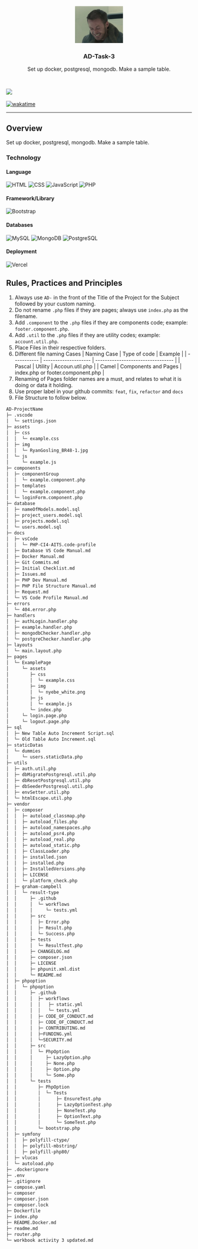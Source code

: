 <a name="readme-top">

<br/>

<br />
<div align="center">
  <a href="https://github.com/LLen-G">
    <img src="./assets/img/RyanGosling_BR48-1.jpg" alt="Nyebe" width="130" height="100">
  </a>
  <h3 align="center">AD-Task-3</h3>
</div>
<div align="center">
<p>   Set up docker, postgresql, mongodb. Make a sample table.
</div>

<br />

<!-- TODO: Change the zyx-0314 into your github username  -->
<!-- TODO: Change the WD-Template-Project into the same name of your folder -->

![](https://visit-counter.vercel.app/counter.png?page=LLen-G/AD-Task-3)

[![wakatime](https://wakatime.com/badge/user/018ee6e3-e62d-4b82-b389-125233d22d65/project/49fcd959-0596-4bfa-8eb8-6becd5b3929a.svg)](https://wakatime.com/badge/user/018ee6e3-e62d-4b82-b389-125233d22d65/project/49fcd959-0596-4bfa-8eb8-6becd5b3929a)
<br />

---

## Overview

<!-- TODO: To be changed -->
<!-- The following are just sample -->

Set up docker, postgresql, mongodb. Make a sample table.

### Technology

<!-- TODO: List of Technology Used -->

#### Language

![HTML](https://img.shields.io/badge/HTML-E34F26?style=for-the-badge&logo=html5&logoColor=white)
![CSS](https://img.shields.io/badge/CSS-1572B6?style=for-the-badge&logo=css3&logoColor=white)
![JavaScript](https://img.shields.io/badge/JavaScript-F7DF1E?style=for-the-badge&logo=javascript&logoColor=white)
![PHP](https://img.shields.io/badge/PHP-777BB4?style=for-the-badge&logo=php&logoColor=white)

#### Framework/Library

![Bootstrap](https://img.shields.io/badge/Bootstrap-7952B3?style=for-the-badge&logo=bootstrap&logoColor=white)

#### Databases

![MySQL](https://img.shields.io/badge/MySQL-00758F?style=for-the-badge&logo=mysql&logoColor=white)
![MongoDB](https://img.shields.io/badge/MongoDB-47A248?style=for-the-badge&logo=mongodb&logoColor=white)
![PostgreSQL](https://img.shields.io/badge/PostgreSQL-336791?style=for-the-badge&logo=postgresql&logoColor=white)

#### Deployment

![Vercel](https://img.shields.io/badge/Vercel-000000?style=for-the-badge&logo=vercel&logoColor=white)

## Rules, Practices and Principles

<!-- Do not Change this -->

1. Always use `AD-` in the front of the Title of the Project for the Subject followed by your custom naming.
2. Do not rename `.php` files if they are pages; always use `index.php` as the filename.
3. Add `.component` to the `.php` files if they are components code; example: `footer.component.php`.
4. Add `.util` to the `.php` files if they are utility codes; example: `account.util.php`.
5. Place Files in their respective folders.
6. Different file naming Cases
   | Naming Case | Type of code | Example |
   | ----------- | -------------------- | --------------------------------- |
   | Pascal | Utility | Accoun.util.php |
   | Camel | Components and Pages | index.php or footer.component.php |
7. Renaming of Pages folder names are a must, and relates to what it is doing or data it holding.
8. Use proper label in your github commits: `feat`, `fix`, `refactor` and `docs`
9. File Structure to follow below.

```
AD-ProjectName
├─ .vscode
│  └─ settings.json
├─ assets
│  ├─ css
│  │  └─ example.css
│  ├─ img
│  │  └─ RyanGosling_BR48-1.jpg
│  └─ js
│     └─ example.js
├─ components
│  ├─ componentGroup
│  │  └─ example.component.php
│  ├─ templates
│  │  └─ example.component.php
│  └─ loginForm.component.php
├─ database
│  ├─ nameOfModels.model.sql
│  ├─ project_users.model.sql
│  ├─ projects.model.sql
│  └─ users.model.sql
├─ docs
│  ├─ vsCode
│  │  └─ PHP-CI4-AITS.code-profile
│  ├─ Database VS Code Manual.md
│  ├─ Docker Manual.md
│  ├─ Git Commits.md
│  ├─ Initial Checklist.md
│  ├─ Issues.md
│  ├─ PHP Dev Manual.md
│  ├─ PHP File Structure Manual.md
│  ├─ Request.md
│  └─ VS Code Profile Manual.md
├─ errors
│  └─ 404.error.php
├─ handlers
│  ├─ authLogin.handler.php
│  ├─ example.handler.php
│  ├─ mongodbChecker.handler.php
│  └─ postgreChecker.handler.php
├─ layouts
│  └─ main.layout.php
├─ pages
│  └─ ExamplePage
│     └─ assets
│        ├─ css
│        │  └─ example.css
│        ├─ img
│        │  └─ nyebe_white.png
│        ├─ js
│        │  └─ example.js
│        └─ index.php
│     └─ login.page.php
│     └─ logout.page.php
├─ sql
│  ├─ New Table Auto Increment Script.sql
│  └─ Old Table Auto Increment.sql
├─ staticDatas
│  └─ dummies
│     └─ users.staticData.php
├─ utils
│  ├─ auth.util.php
│  ├─ dbMigratePostgresql.util.php
│  ├─ dbResetPostgresql.util.php
│  ├─ dbSeederPostgresql.util.php
│  ├─ envSetter.util.php
│  └─ htmlEscape.util.php
├─ vendor
│  ├─ composer
│  │  ├─ autoload_classmap.php
│  │  ├─ autoload_files.php
│  │  ├─ autoload_namespaces.php
│  │  ├─ autoload_psr4.php
│  │  ├─ autoload_real.php
│  │  ├─ autoload_static.php
│  │  ├─ ClassLoader.php
│  │  ├─ installed.json
│  │  ├─ installed.php
│  │  ├─ InstalledVersions.php
│  │  ├─ LICENSE
│  │  └─ platform_check.php
│  ├─ graham-campbell
│  │  └─ result-type
│  │     ├─ .github
│  │     │  └─ workflows
│  │     │     └─ tests.yml
│  │     ├─ src
│  │     │  ├─ Error.php
│  │     │  ├─ Result.php
│  │     │  └─ Success.php
│  │     ├─ tests
│  │     │  └─ ResultTest.php
│  │     ├─ CHANGELOG.md
│  │     ├─ composer.json
│  │     ├─ LICENSE
│  │     ├─ phpunit.xml.dist
│  │     └─ README.md
│  ├─ phpoption
│  │  └─ phpoption
│  │     ├─ .github
│  │     │  ├─ workflows
│  │     │  │   ├─ static.yml
│  │     │  │   └─ tests.yml
│  │     │  ├─ CODE_OF_CONDUCT.md
│  │     │  ├─ CODE_OF_CONDUCT.md
│  │     │  ├─ CONTRIBUTING.md
│  │     │  ├─FUNDING.yml
│  │     │  └─SECURITY.md
│  │     ├─ src
│  │     │  └─ PhpOption
│  │     │     ├─ LazyOption.php
│  │     │     ├─ None.php
│  │     │     ├─ Option.php
│  │     │     └─ Some.php
│  │     └─ tests
│  │        ├─ PhpOption
│  │        │  └─ Tests
│  │        │      ├─ EnsureTest.php
│  │        │      ├─ LazyOptionTest.php
│  │        │      ├─ NoneTest.php
│  │        │      ├─ OptionText.php
│  │        │      └─ SomeTest.php
│  │        └─ bootstrap.php
│  ├─ symfony
│  │  ├─ polyfill-ctype/
│  │  ├─ polyfill-mbstring/
│  │  ├─ polyfill-php80/
│  ├─ vlucas
│  └─ autoload.php
├─ .dockerignore
├─ .env
├─ .gitignore
├─ compose.yaml
├─ composer
├─ composer.json
├─ composer.lock
├─ Dockerfile
├─ index.php
├─ README.Docker.md
├─ readme.md
├─ router.php
└─ workbook activity 3 updated.md
```
